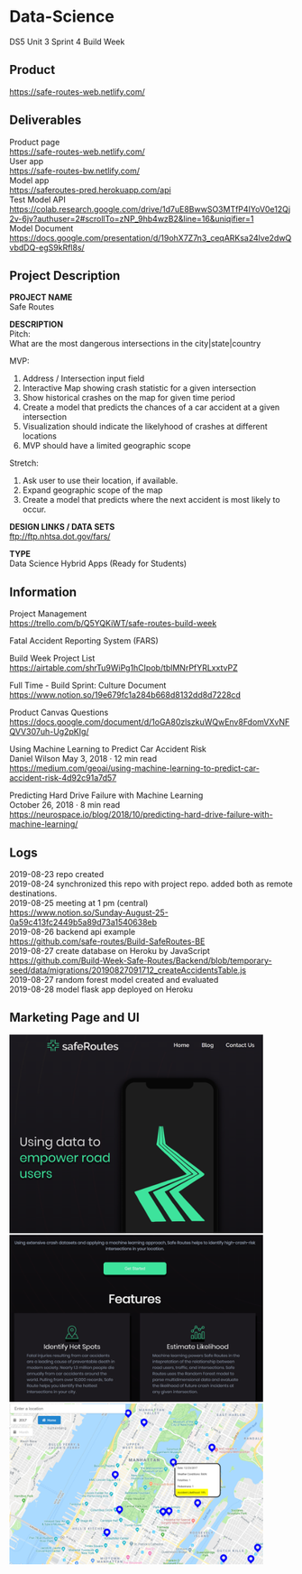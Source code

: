 ﻿# Data-Science

DS5 Unit 3 Sprint 4 Build Week    

## Product  

https://safe-routes-web.netlify.com/

## Deliverables  

Product page  
https://safe-routes-web.netlify.com/  
User app   
https://safe-routes-bw.netlify.com/    
Model app   
https://saferoutes-pred.herokuapp.com/api   
Test Model API  
https://colab.research.google.com/drive/1d7uE8BwwSO3MTfP4IYoV0e12Qj2v-6jv?authuser=2#scrollTo=zNP_9hb4wzB2&line=16&uniqifier=1   
Model Document   
https://docs.google.com/presentation/d/19ohX7Z7n3_ceqARKsa24lve2dwQvbdDQ-egS9kRfl8s/

## Project Description   

**PROJECT NAME**   
Safe Routes  

**DESCRIPTION**   
Pitch:  
What are the most dangerous intersections in the city|state|country   

MVP:   
1. Address / Intersection input field   
2. Interactive Map showing crash statistic for a given intersection  
3. Show historical crashes on the map for given time period  
4. Create a model that predicts the chances of a car accident at a given intersection  
5. Visualization should indicate the likelyhood of crashes at different locations  
6. MVP should have a limited geographic scope   

Stretch:   
1. Ask user to use their location, if available.   
2. Expand geographic scope of the map  
3. Create a model that predicts where the next accident is most likely to occur.   

**DESIGN LINKS / DATA SETS**     
ftp://ftp.nhtsa.dot.gov/fars/     

**TYPE**      
Data Science Hybrid Apps (Ready for Students)   
  
## Information 

Project Management   
https://trello.com/b/Q5YQKiWT/safe-routes-build-week  

Fatal Accident Reporting System (FARS)

Build Week Project List   
https://airtable.com/shrTu9WiPg1hCIpob/tblMNrPfYRLxxtvPZ    

Full Time - Build Sprint: Culture Document   
https://www.notion.so/19e679fc1a284b668d8132dd8d7228cd  

Product Canvas Questions   
https://docs.google.com/document/d/1oGA80zlszkuWQwEnv8FdomVXvNFQVV307uh-Ug2pKIg/    
 
Using Machine Learning to Predict Car Accident Risk    
Daniel Wilson May 3, 2018 · 12 min read    
https://medium.com/geoai/using-machine-learning-to-predict-car-accident-risk-4d92c91a7d57     

Predicting Hard Drive Failure with Machine Learning   
October 26, 2018 · 8 min read  
https://neurospace.io/blog/2018/10/predicting-hard-drive-failure-with-machine-learning/  

## Logs 

2019-08-23 repo created   
2019-08-24 synchronized this repo with project repo. added both as remote destinations.    
2019-08-25 meeting at 1 pm (central)  
https://www.notion.so/Sunday-August-25-0a59c413fc2449b5a89d73a1540638eb   
2019-08-26 backend api example  
https://github.com/safe-routes/Build-SafeRoutes-BE  
2019-08-27 create database on Heroku by JavaScript    
https://github.com/Build-Week-Safe-Routes/Backend/blob/temporary-seed/data/migrations/20190827091712_createAccidentsTable.js   
2019-08-27 random forest model created and evaluated   
2019-08-28 model flask app deployed on Heroku   

## Marketing Page and UI  

<img src="https://github.com/Nov05/pictures/blob/master/pic001/2019-08-29%2015_25_59-Safe%20Routes.png?raw=true" width="450">

<img src="https://github.com/Nov05/pictures/blob/master/pic001/2019-08-29%2015_26_16-Safe%20Routes.png?raw=true" width="450">  

<img src="https://github.com/Nov05/pictures/blob/master/pic001/e533731443e9fca.jpg?raw=true" width="450">  




 

